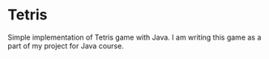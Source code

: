 # Tetris
Simple implementation of Tetris game with Java. I am writing this game as a part of my project for Java course.
